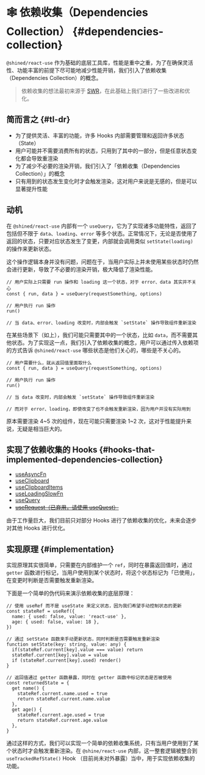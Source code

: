 # 🕸 依赖收集（Dependencies Collection） {#dependencies-collection}

`@shined/react-use` 作为基础的底层工具库，性能是重中之重，为了在确保灵活性、功能丰富的前提下尽可能地减少性能开销，我们引入了依赖收集（Dependencies Collection）的概念。

> 依赖收集的想法最初来源于 [SWR](https://swr.vercel.app/docs/advanced/performance#dependency-collection)，在此基础上我们进行了一些改进和优化。

## 简而言之 {#tl-dr}

- 为了提供灵活、丰富的功能，许多 Hooks 内部需要管理和返回许多状态（State）
- 用户可能并不需要消费所有的状态，只用到了其中的一部分，但是任意状态变化都会导致重渲染
- 为了减少不必要的渲染开销，我们引入了「依赖收集（Dependencies Collection）」的概念
- 只有用到的状态发生变化时才会触发渲染，这对用户来说是无感的，但是可以显著提升性能

## 动机

在 `@shined/react-use` 内部有一个 `useQuery`，它为了实现诸多功能特性，返回了包括但不限于 `data`、`loading`、`error` 等多个状态。正常情况下，无论是否使用了返回的状态，只要对应状态发生了变更，内部就会调用类似 `setState(loading)` 的操作来更新状态。

这个操作逻辑本身并没有问题，问题在于，当用户实际上并未使用某些状态时仍然会进行更新，导致了不必要的渲染开销，极大降低了渲染性能。

```tsx
// 用户实际上只需要 run 操作和 loading 这一个状态，对于 error、data 其实并不关心
const { run, data } = useQuery(requestSomething, options)

// 用户执行 run 操作
run()

// 当 data、error、loading 改变时，内部会触发 `setState` 操作导致组件重新渲染
```

在某些场景下（如上），我们可能只需要其中的一个状态，比如 `data`，而不需要其他状态。为了实现这一点，我们引入了依赖收集的概念，用户可以通过传入依赖项的方式告诉 `@shined/react-use` 哪些状态是他们关心的，哪些是不关心的。

```tsx
// 用户需要什么，就从返回值里面取什么
const { run, data } = useQuery(requestSomething, options)

// 用户执行 run 操作
run()

// 当 data 改变时，内部会触发 `setState` 操作导致组件重新渲染

// 而对于 error、loading，即使改变了也不会触发重新渲染，因为用户并没有实际用到
```

原本需要渲染 4~5 次的组件，现在可能只需要渲染 1~2 次，这对于性能提升来说，无疑是相当巨大的。

## 实现了依赖收集的 Hooks {#hooks-that-implemented-dependencies-collection}

- [useAsyncFn](/reference/use-async-fn)
- [useClipboard](/reference/use-clipboard)
- [useClipboardItems](/reference/use-clipboard-items)
- [useLoadingSlowFn](/reference/use-loading-slow-fn)
- [useQuery](/reference/use-query)
- [~~useRequest（已弃用，请使用 useQuest）~~](/reference/use-request)

由于工作量巨大，我们目前只对部分 Hooks 进行了依赖收集的优化，未来会逐步对其他 Hooks 进行优化。

## 实现原理 {#implementation}

实现原理其实很简单，只需要在内部维护一个 `ref`，同时在暴露返回值时，通过 `getter` 函数进行标记，当用户使用到某个状态时，将这个状态标记为「已使用」，在变更时判断是否需要触发重新渲染。

下面是一个简单的伪代码来演示依赖收集的底层原理：

```tsx
// 使用 useRef 而不是 useState 来定义状态，因为我们希望手动控制状态的更新
const stateRef = useRef({
  name: { used: false, value: 'react-use' },
  age: { used: false, value: 18 },
})

// 通过 setState 函数来手动更新状态，同时判断是否需要触发重新渲染
function setState(key: string, value: any) {
  if(stateRef.current[key].value === value) return
  stateRef.current[key].value = value
  if (stateRef.current[key].used) render()
}

// 返回值通过 getter 函数暴露，同时在 getter 函数中标记状态是否被使用
const returnedState = {
  get name() {
    stateRef.current.name.used = true
    return stateRef.current.name.value
  },
  get age() {
    stateRef.current.age.used = true
    return stateRef.current.age.value
  },
}
```

通过这样的方式，我们可以实现一个简单的依赖收集系统，只有当用户使用到了某个状态时才会触发重新渲染。在 `@shine/react-use` 内部，这一整套逻辑被整合到 `useTrackedRefState()` Hook （目前尚未对外暴露）当中，用于实现依赖收集的功能。
